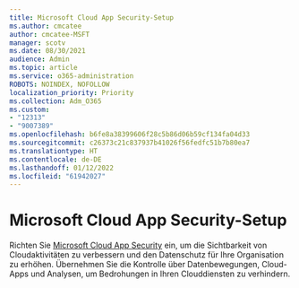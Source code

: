 ```yaml
---
title: Microsoft Cloud App Security-Setup
ms.author: cmcatee
author: cmcatee-MSFT
manager: scotv
ms.date: 08/30/2021
audience: Admin
ms.topic: article
ms.service: o365-administration
ROBOTS: NOINDEX, NOFOLLOW
localization_priority: Priority
ms.collection: Adm_O365
ms.custom:
- "12313"
- "9007389"
ms.openlocfilehash: b6fe8a38399606f28c5b86d06b59cf134fa04d33
ms.sourcegitcommit: c26373c21c837937b41026f56fedfc51b7b80ea7
ms.translationtype: HT
ms.contentlocale: de-DE
ms.lasthandoff: 01/12/2022
ms.locfileid: "61942027"
---
```

# <a name="microsoft-cloud-app-security-setup"></a>Microsoft Cloud App Security-Setup

Richten Sie [Microsoft Cloud App Security](https://aka.ms/cloudappsecuritysetup) ein, um die Sichtbarkeit von Cloudaktivitäten zu verbessern und den Datenschutz für Ihre Organisation zu erhöhen. Übernehmen Sie die Kontrolle über Datenbewegungen, Cloud-Apps und Analysen, um Bedrohungen in Ihren Clouddiensten zu verhindern.

